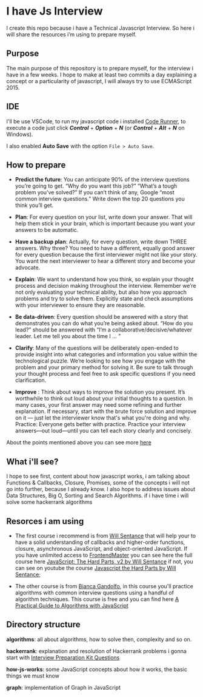 # I have Js Interview
I create this repo because i have a Technical Javascript Interview. So here i will share the resources i’m using to prepare myself.

## Purpose
The main purpose of this repository is to prepare myself, for the interview i have in a few weeks. I hope to make at least two commits a day explaining a concept or a particularity of javascript, I will always try to use ECMAScript 2015.

## IDE
I'll be use VSCode, to run my javascript code i installed [Code Runner](https://marketplace.visualstudio.com/items?itemName=formulahendry.code-runner), to execute a code just click ***Control*** + ***Option*** + ***N*** (or ***Control*** + ***Alt*** + ***N*** on Windows).

I also enabled **Auto Save** with the option `File > Auto Save`.

## How to prepare

* **Predict the future**: You can anticipate 90% of the interview questions you’re going to get. “Why do you want this job?” “What’s a tough problem you’ve solved?” If you can’t think of any, Google “most common interview questions.” Write down the top 20 questions you think you’ll get.

* **Plan**: For every question on your list, write down your answer. That will help them stick in your brain, which is important because you want your answers to be automatic.

* **Have a backup plan**: Actually, for every question, write down THREE answers. Why three? You need to have a different, equally good answer for every question because the first interviewer might not like your story. You want the next interviewer to hear a different story and become your advocate.

* **Explain**: We want to understand how you think, so explain your thought process and decision making throughout the interview. Remember we’re not only evaluating your technical ability, but also how you approach problems and try to solve them. Explicitly state and check assumptions with your interviewer to ensure they are reasonable.

* **Be data-driven**: Every question should be answered with a story that demonstrates you can do what you’re being asked about. “How do you lead?” should be answered with “I’m a collaborative/decisive/whatever leader. Let me tell you about the time I … ”

* **Clarify**: Many of the questions will be deliberately open-ended to provide insight into what categories and information you value within the technological puzzle. We’re looking to see how you engage with the problem and your primary method for solving it. Be sure to talk through your thought process and feel free to ask specific questions if you need clarification.

* **Improve** : Think about ways to improve the solution you present. It’s worthwhile to think out loud about your initial thoughts to a question. In many cases, your first answer may need some refining and further explanation. If necessary, start with the brute force solution and improve on it — just let the interviewer know that's what you're doing and why.
Practice: Everyone gets better with practice. Practice your interview answers—out loud—until you can tell each story clearly and concisely.

About the points mentioned above you can see more [here](https://careers.google.com/how-we-hire/interview/)

## What i'll see?
I hope to see first, content about how javascript works, i am talking about Functions & Callbacks, Closure, Promises, some of the concepts i will not go into further, because I already know. I also hope to address issues about Data Structures, Big O, Sorting and Search Algorithms. if i have time i will solve some hackerrank algorithms

## Resorces i am using 

* The first course i recommend is from [Will Sentance](https://twitter.com/willsentance) that will help your to have a solid understanding of callbacks and higher-order functions, closure, asynchronous JavaScript, and object-oriented JavaScript. If you have unlimited access to [FrontendMaster](https://frontendmasters.com/) you can see here the full course here [JavaScript: The Hard Parts, v2 by Will Sentance](https://frontendmasters.com/courses/javascript-hard-parts-v2/) if not, you can see on youtube the course [Javascript the Hard Parts by Will Sentance](https://www.youtube.com/watch?v=ZVXrJ4dnUxM&list=PLWrQZnG8l0E5hMTpzCK8WjP3nJ93jUEyk);

* The other course is from [Bianca Gandolfo](https://twitter.com/BiancaGando), in this course you'll practice algorithms with common interview questions using a handful of algorithm techniques. This course is free and you can find here [A Practical Guide to Algorithms with JavaScript](https://frontendmasters.com/courses/practical-algorithms/)

## Directory structure

**algorithms**: all about algorithms, how to solve then, complexity and so on.

**hackerrank**: explanation and resolution of Hackerrank problems i gonna start with [Interview Preparation Kit Questions](https://www.hackerrank.com/interview/interview-preparation-kit)

**how-js-works**: some JavaScript concepts about how it works, the basic things we must know

**graph**: implementation of Graph in JavaScript